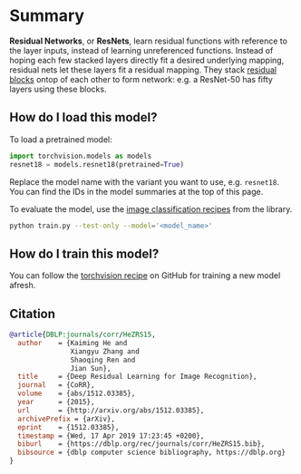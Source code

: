<!--
Type: model-index
Collections:
- Name: ResNet
  Paper: '1512.03385'
  SOTAgentsdata:
    Architecture:
      - 1x1 Convolution
      - Bottleneck Residual Block
      - Batch Normalization
      - Convolution
      - Global Average Pooling
      - Residual Block
      - Residual Connection
      - ReLU
      - Max Pooling
      - Softmax
  README: mi-readmes/resnet.md
Models:
- Name: ResNet-101 
  Code: https://github.com/pytorch/vision/blob/5a315453da5089d66de94604ea49334a66552524/torchvision/models/resnet.py#L304
  Config: https://github.com/pytorch/vision/tree/master/references/classification
  In Collection: ResNet
  SOTAgentsdata:
    Batch Size: 32
    Epochs: 90
    FLOPs: 15667943424
    ID: resnet101
    LR: 0.1
    LR Gamma: 0.1
    LR Step Size: 30
    Momentum: 0.9
    Parameters: 44549160
    Training Data:
    - ImageNet
    Training Resources: 8x NVIDIA V100 GPUs
    Training Techniques:
    - Weight Decay
    - SGD with Momentum
    Weight Decay: 0.0001
  Results:
  - Dataset: ImageNet
    Metrics:
      Top 1 Accuracy: 77.37%
      Top 5 Accuracy: 93.56%
    Task: Image Classification
  Weights: https://download.pytorch.org/models/resnet101-5d3b4d8f.pth
- Name: ResNet-152
  Code: https://github.com/pytorch/vision/blob/5a315453da5089d66de94604ea49334a66552524/torchvision/models/resnet.py#L316
  Config: https://github.com/pytorch/vision/tree/master/references/classification
  In Collection: ResNet
  SOTAgentsdata:
    Batch Size: 32
    Epochs: 90
    FLOPs: 23117674496
    ID: resnet152
    LR: 0.1
    LR Gamma: 0.1
    LR Step Size: 30
    Momentum: 0.9
    Parameters: 60192808
    Training Data:
    - ImageNet
    Training Resources: 8x NVIDIA V100 GPUs
    Training Techniques:
    - Weight Decay
    - SGD with Momentum
    Weight Decay: 0.0001
  Results:
  - Dataset: ImageNet
    Metrics:
      Top 1 Accuracy: 78.31%
      Top 5 Accuracy: 94.06%
    Task: Image Classification
  Weights: https://download.pytorch.org/models/resnet152-b121ed2d.pth
-->

# Summary

**Residual Networks**, or **ResNets**, learn residual functions with reference to the layer inputs, instead of learning unreferenced functions. Instead of hoping each few stacked layers directly fit a desired underlying mapping, residual nets let these layers fit a residual mapping. They stack [residual blocks](https://sotagents.com/method/residual-block) ontop of each other to form network: e.g. a ResNet-50 has fifty layers using these blocks. 

## How do I load this model?

To load a pretrained model:

```python
import torchvision.models as models
resnet18 = models.resnet18(pretrained=True)
```

Replace the model name with the variant you want to use, e.g. `resnet18`. You can find 
the IDs in the model summaries at the top of this page.

To evaluate the model, use the [image classification recipes]((https://github.com/pytorch/vision/tree/master/references/classification)) from the library.

```bash
python train.py --test-only --model='<model_name>'
```

## How do I train this model?

You can follow the [torchvision recipe](https://github.com/pytorch/vision/tree/master/references/classification) on GitHub for training a new model afresh.

## Citation

```BibTeX
@article{DBLP:journals/corr/HeZRS15,
  author    = {Kaiming He and
               Xiangyu Zhang and
               Shaoqing Ren and
               Jian Sun},
  title     = {Deep Residual Learning for Image Recognition},
  journal   = {CoRR},
  volume    = {abs/1512.03385},
  year      = {2015},
  url       = {http://arxiv.org/abs/1512.03385},
  archivePrefix = {arXiv},
  eprint    = {1512.03385},
  timestamp = {Wed, 17 Apr 2019 17:23:45 +0200},
  biburl    = {https://dblp.org/rec/journals/corr/HeZRS15.bib},
  bibsource = {dblp computer science bibliography, https://dblp.org}
}
```